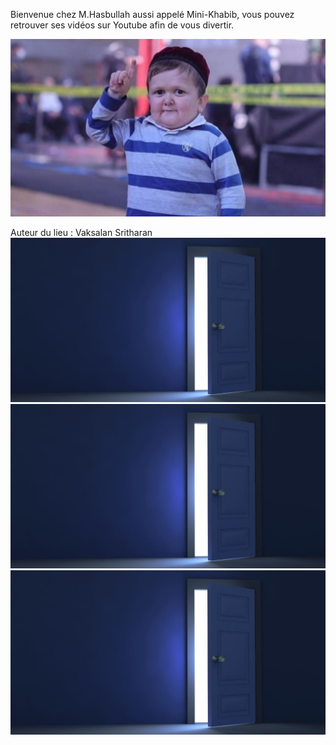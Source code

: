 Bienvenue chez M.Hasbullah aussi appelé Mini-Khabib, vous pouvez retrouver
ses vidéos sur Youtube afin de vous divertir.

[![Hasbullah](/images/hasbullah.jpg)](https://www.youtube.com/watch?v=EqQYFxWAheU)

Auteur du lieu : Vaksalan Sritharan
[![door1](/images/door.jpg)](https://github.com/Vaksalan/myLabesgi/blob/main/salle4.md)
[![door2](/images/door.jpg)](https://github.com/Vaksalan/myLabesgi/blob/main/salle2.md)
[![door3](/images/door.jpg)](https://github.com/Vaksalan/myLabesgi/blob/main/salle1.md)

